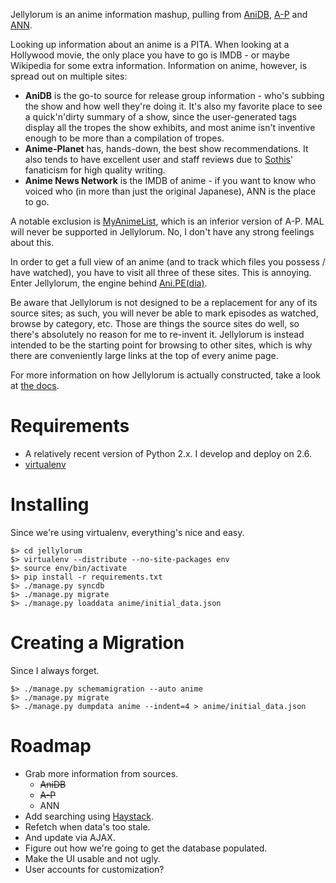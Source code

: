 Jellylorum is an anime information mashup, pulling from [AniDB], [A-P] and [ANN].

Looking up information about an anime is a PITA.  When looking at a Hollywood
movie, the only place you have to go is IMDB - or maybe Wikipedia for some
extra information.  Information on anime, however, is spread out on multiple
sites:

* **AniDB** is the go-to source for release group information - who's subbing
  the show and how well they're doing it.  It's also my favorite place to see a
  quick'n'dirty summary of a show, since the user-generated tags display all
  the tropes the show exhibits, and most anime isn't inventive enough to be
  more than a compilation of tropes.
* **Anime-Planet** has, hands-down, the best show recommendations.  It also
  tends to have excellent user and staff reviews due to [Sothis]' fanaticism
  for high quality writing.
* **Anime News Network** is the IMDB of anime - if you want to know who voiced
  who (in more than just the original Japanese), ANN is the place to go.

A notable exclusion is [MyAnimeList][MAL], which is an inferior version of A-P.
MAL will never be supported in Jellylorum.  No, I don't have any strong
feelings about this.

In order to get a full view of an anime (and to track which files you possess /
have watched), you have to visit all three of these sites.  This is annoying.
Enter Jellylorum, the engine behind [Ani.PE(dia)].

Be aware that Jellylorum is not designed to be a replacement for any of its
source sites; as such, you will never be able to mark episodes as watched,
browse by category, etc.  Those are things the source sites do well, so there's
absolutely no reason for me to re-invent it.  Jellylorum is instead intended to
be the starting point for browsing to other sites, which is why there are
conveniently large links at the top of every anime page.

For more information on how Jellylorum is actually constructed, take a look at
[the docs](docs/).

[AniDB]: http://anidb.net
[A-P]: http://anime-planet.com
[ANN]: http://animenewsnetwork.com
[Sothis]: http://www.anime-planet.com/users/sothis
[MAL]: http://myanimelist.net/
[Ani.PE(dia)]: http://ani.pe/dia/anime/

# Requirements #

* A relatively recent version of Python 2.x.  I develop and deploy on 2.6.
* [virtualenv]

[virtualenv]: http://pypi.python.org/pypi/virtualenv

# Installing #

Since we're using virtualenv, everything's nice and easy.

	$> cd jellylorum
	$> virtualenv --distribute --no-site-packages env
	$> source env/bin/activate
	$> pip install -r requirements.txt
	$> ./manage.py syncdb
	$> ./manage.py migrate
	$> ./manage.py loaddata anime/initial_data.json

# Creating a Migration #

Since I always forget.

	$> ./manage.py schemamigration --auto anime
	$> ./manage.py migrate
	$> ./manage.py dumpdata anime --indent=4 > anime/initial_data.json

# Roadmap #

* Grab more information from sources.
  * ~~AniDB~~
  * ~~A-P~~
  * ANN
* Add searching using [Haystack](http://haystacksearch.org/).
* Refetch when data's too stale.
* And update via AJAX.
* Figure out how we're going to get the database populated.
* Make the UI usable and not ugly.
* User accounts for customization?

